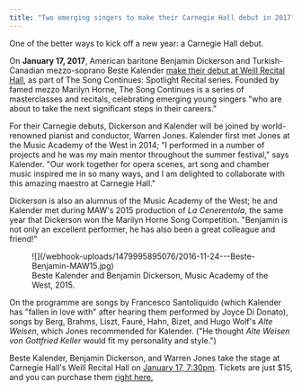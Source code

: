 ```yaml
---
title: "Two emerging singers to make their Carnegie Hall debut in 2017"
---
```


One of the better ways to kick off a new year: a Carnegie Hall debut.

On **January 17, 2017**, American baritone Benjamin Dickerson and Turkish-Canadian mezzo-soprano Beste Kalender [make their debut at Weill Recital Hall](https://www.carnegiehall.org/Calendar/2017/1/17/0730/PM/The-Song-Continues-Spotlight-Recital/), as part of The Song Continues: Spotlight Recital series. Founded by famed mezzo Marilyn Horne, The Song Continues is a series of masterclasses and recitals, celebrating emerging young singers "who are about to take the next significant steps in their careers."

For their Carnegie debuts, Dickerson and Kalender will be joined by world-renowned pianist and conductor, Warren Jones. Kalender first met Jones at the Music Academy of the West in 2014; "I performed in a number of projects and he was my main mentor throughout the summer festival," says Kalender. "Our work together for opera scenes, art song and chamber music inspired me in so many ways, and I am delighted to collaborate with this amazing maestro at Carnegie Hall."

Dickerson is also an alumnus of the Music Academy of the West; he and Kalender met during MAW's 2015 production of *La Cenerentola*, the same year that Dickerson won the Marilyn Horne Song Competition. "Benjamin is not only an excellent performer, he has also been a great colleague and friend!"

<figure data-type="image">
![](/webhook-uploads/1479995895076/2016-11-24---Beste-Benjamin-MAW15.jpg)
<figcaption>Beste Kalender and Benjamin Dickerson, Music Academy of the West, 2015.</figcaption></figure>

On the programme are songs by Francesco Santoliquido (which Kalender has "fallen in love with" after hearing them performed by Joyce Di Donato), songs by Berg, Brahms, Liszt, Fauré, Hahn, Bizet, and Hugo Wolf's *Alte Weisen*, which Jones recommended for Kalender. ("He thought *Alte Weisen von Gottfried Keller* would fit my personality and style.")

Beste Kalender, Benjamin Dickerson, and Warren Jones take the stage at Carnegie Hall's Weill Recital Hall on [January 17, 7:30pm](https://www.carnegiehall.org/Calendar/2017/1/17/0730/PM/The-Song-Continues-Spotlight-Recital/). Tickets are just $15, and you can purchase them [right here.](https://www.carnegiehall.org/SiteCode/Purchase/SYOS/SeatSelection.aspx?startWorkflow=true&quickBuy=false&quantity=0&eventId=24326)


